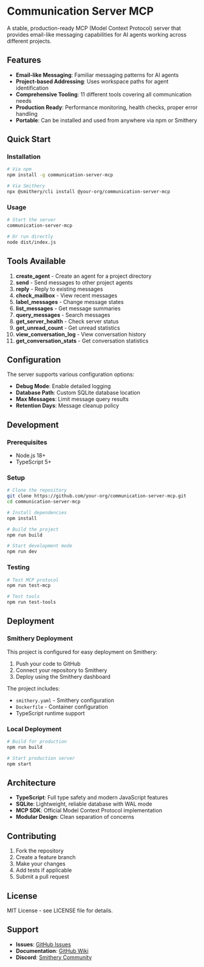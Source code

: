 # Communication Server MCP

A stable, production-ready MCP (Model Context Protocol) server that provides email-like messaging capabilities for AI agents working across different projects.

## Features

- **Email-like Messaging**: Familiar messaging patterns for AI agents
- **Project-based Addressing**: Uses workspace paths for agent identification
- **Comprehensive Tooling**: 11 different tools covering all communication needs
- **Production Ready**: Performance monitoring, health checks, proper error handling
- **Portable**: Can be installed and used from anywhere via npm or Smithery

## Quick Start

### Installation

```bash
# Via npm
npm install -g communication-server-mcp

# Via Smithery
npx @smithery/cli install @your-org/communication-server-mcp
```

### Usage

```bash
# Start the server
communication-server-mcp

# Or run directly
node dist/index.js
```

## Tools Available

1. **create_agent** - Create an agent for a project directory
2. **send** - Send messages to other project agents
3. **reply** - Reply to existing messages
4. **check_mailbox** - View recent messages
5. **label_messages** - Change message states
6. **list_messages** - Get message summaries
7. **query_messages** - Search messages
8. **get_server_health** - Check server status
9. **get_unread_count** - Get unread statistics
10. **view_conversation_log** - View conversation history
11. **get_conversation_stats** - Get conversation statistics

## Configuration

The server supports various configuration options:

- **Debug Mode**: Enable detailed logging
- **Database Path**: Custom SQLite database location
- **Max Messages**: Limit message query results
- **Retention Days**: Message cleanup policy

## Development

### Prerequisites

- Node.js 18+
- TypeScript 5+

### Setup

```bash
# Clone the repository
git clone https://github.com/your-org/communication-server-mcp.git
cd communication-server-mcp

# Install dependencies
npm install

# Build the project
npm run build

# Start development mode
npm run dev
```

### Testing

```bash
# Test MCP protocol
npm run test-mcp

# Test tools
npm run test-tools
```

## Deployment

### Smithery Deployment

This project is configured for easy deployment on Smithery:

1. Push your code to GitHub
2. Connect your repository to Smithery
3. Deploy using the Smithery dashboard

The project includes:
- `smithery.yaml` - Smithery configuration
- `Dockerfile` - Container configuration
- TypeScript runtime support

### Local Deployment

```bash
# Build for production
npm run build

# Start production server
npm start
```

## Architecture

- **TypeScript**: Full type safety and modern JavaScript features
- **SQLite**: Lightweight, reliable database with WAL mode
- **MCP SDK**: Official Model Context Protocol implementation
- **Modular Design**: Clean separation of concerns

## Contributing

1. Fork the repository
2. Create a feature branch
3. Make your changes
4. Add tests if applicable
5. Submit a pull request

## License

MIT License - see LICENSE file for details.

## Support

- **Issues**: [GitHub Issues](https://github.com/your-org/communication-server-mcp/issues)
- **Documentation**: [GitHub Wiki](https://github.com/your-org/communication-server-mcp/wiki)
- **Discord**: [Smithery Community](https://discord.gg/Afd38S5p9A)